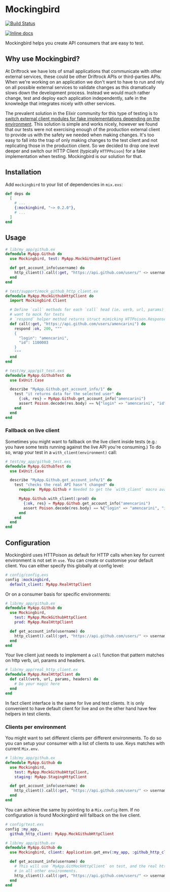 # Mockingbird

[![Build Status](https://travis-ci.org/Driftrock/mockingbird.svg?branch=master)](https://travis-ci.org/Driftrock/mockingbird)

[![Inline docs](http://inch-ci.org/github/Driftrock/mockingbird.svg)](http://inch-ci.org/github/Driftrock/mockingbird)

Mockingbird helps you create API consumers that are easy to test.

## Why use Mockingbird?

At Driftrock we have lots of small applications that communicate with other external services, these could be other Driftrock APIs or third-parties APIs. When we're working on an application we don't want to have to run and rely on all possible external services to validate changes as this dramatically slows down the development process. Instead we would much rather change, test and deploy each application independently, safe in the knowledge that integrates nicely with other services.

The prevalent solution in the Elixir community for this type of testing is to [switch external client modules for fake implementations depending on the environment](http://blog.plataformatec.com.br/2015/10/mocks-and-explicit-contracts/). This solution is simple and works nicely, however we found that our tests were not exercising enough of the production external client to provide us with the safety we needed when making changes. It's too easy to fall into the trap of only making changes to the test client and not replicating those in the production client. So we decided to drop one level deeper and switch our HTTP Client (typically `HTTPPoison`) for a fake implementation when testing. Mockingbird is our solution for that.

## Installation

Add `mockingbird` to your list of dependencies in `mix.exs`:

```elixir
def deps do
  [
    # ...
    {:mockingbird, "~> 0.2.0"},
    # ...
  ]
end
```

## Usage

```elixir
# lib/my_app/github.ex
defmodule MyApp.Github do
  use Mockingbird, test: MyApp.MockGithubHttpClient

  def get_account_info(username) do
    http_client().call(:get, "https://api.github.com/users/" <> username)
  end
end

# test/support/mock_github_http_client.ex
defmodule MyApp.MockGithubHttpClient do
  import Mockingbird.Client

  # Define `call` methods for each `call` head (ie. verb, url, params) you
  # want to mock for tests
  # `respond` helper method returns struct mimicking HTTPoison.Response
  def call(:get, "https://api.github.com/users/amencarini") do
    respond :ok, 200, """
    {
      "login": "amencarini",
      "id": 1100003
    }
    """
  end
end

# test/my_app/git_test.exs
defmodule MyApp.GithubTest do
  use ExUnit.Case

  describe "MyApp.Github.get_account_info/1" do
    test "it returns data for the selected user" do
      {:ok, res} = MyApp.Github.get_account_info("amencarini")
      assert Poison.decode(res.body) == %{"login" => "amencarini", "id" => 1100003}
    end
  end
end
```

### Fallback on live client

Sometimes you might want to fallback on the live client inside tests (e.g.: you have some
tests running against the live API you're consuming.) To do so, wrap your test
in a `with_client(environment)` call:

```elixir
# test/my_app/github_test.exs
defmodule MyApp.GithubTest do
  use ExUnit.Case

  describe "MyApp.Github.get_account_info/1" do
    test "checks the real API hasn't changed" do
      require  MyApp.Github # Needed to get the `with_client` macro available

      MyApp.Github.with_client(:prod) do
        {:ok, res} = MyApp.Github.get_account_info("amencarini")
        assert Poison.decode(res.body) == %{"login" => "amencarini", "id" => 1100003}
      end
    end
  end
end
```

## Configuration

Mockingbird uses HTTPoison as default for HTTP calls when key for current
environment is not set in `use`. You can create or customise your default client. You can either specify this globally at config level:

```elixir
# config/config.exs
config :mockingbird,
  default_client: MyApp.RealHttpClient
```

Or on a consumer basis for specific environments:

```elixir
# lib/my_app/github.ex
defmodule MyApp.Github do
  use Mockingbird,
    test: MyApp.MockGithubHttpClient
    prod: MyApp.RealHttpClient

  def get_account_info(username) do
    http_client().call(:get, "https://api.github.com/users/" <> username)
  end
end
```

Your live client just needs to implement a `call` function that pattern matches
on http verb, url, params and headers.

```elixir
# lib/my_app/real_http_client.ex
defmodule MyApp.RealHttpClient do
  def call(verb, url, params, headers) do
    # Do your magic here
  end
end
```

In fact client interface is the same for live and test clients. It is only
convenient to have default client for live and on the other hand have few helpers
in test clients.

### Clients per environment

You might want to set different clients per different environments. To do so you
can setup your consumer with a list of clients to use. Keys matches with current
`Mix.env`.

```elixir
# lib/my_app/github.ex
defmodule MyApp.Github do
  use Mockingbird,
    test: MyApp.MockGithubHttpClient,
    staging: MyApp.StagingHttpClient

  def get_account_info(username) do
    http_client().call(:get, "https://api.github.com/users/" <> username)
  end
end
```

You can achieve the same by pointing to a `Mix.config` item. If no configuration
is found Mockingbird will fallback on the live client.

```elixir
# config/test.exs
config :my_app,
  github_http_client: MyApp.MockGithubHttpClient

# lib/my_app/github.ex
defmodule MyApp.Github do
  use Mockingbird, client: Application.get_env(:my_app, :github_http_client)

  def get_account_info(username) do
    # This will use `MyApp.GitMockHttpClient` on test, and the real http client
    # in all other environments.
    http_client().call(:get, "https://api.github.com/users/" <> username)
  end
end
```
